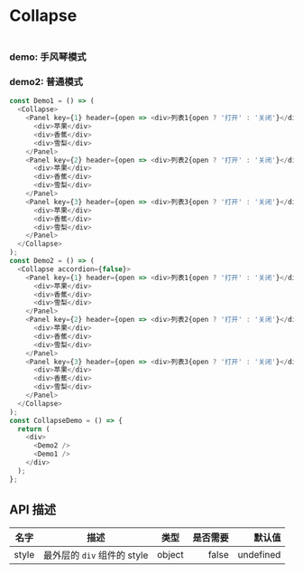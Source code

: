 # Collapse

### <br/> demo: 手风琴模式<br/> <br/> demo2: 普通模式<br/>

```js
const Demo1 = () => (
  <Collapse>
    <Panel key={1} header={open => <div>列表1{open ? '打开' : '关闭'}</div>}>
      <div>苹果</div>
      <div>香蕉</div>
      <div>雪梨</div>
    </Panel>
    <Panel key={2} header={open => <div>列表2{open ? '打开' : '关闭'}</div>}>
      <div>苹果</div>
      <div>香蕉</div>
      <div>雪梨</div>
    </Panel>
    <Panel key={3} header={open => <div>列表3{open ? '打开' : '关闭'}</div>}>
      <div>苹果</div>
      <div>香蕉</div>
      <div>雪梨</div>
    </Panel>
  </Collapse>
);
const Demo2 = () => (
  <Collapse accordion={false}>
    <Panel key={1} header={open => <div>列表1{open ? '打开' : '关闭'}</div>}>
      <div>苹果</div>
      <div>香蕉</div>
      <div>雪梨</div>
    </Panel>
    <Panel key={2} header={open => <div>列表2{open ? '打开' : '关闭'}</div>}>
      <div>苹果</div>
      <div>香蕉</div>
      <div>雪梨</div>
    </Panel>
    <Panel key={3} header={open => <div>列表3{open ? '打开' : '关闭'}</div>}>
      <div>苹果</div>
      <div>香蕉</div>
      <div>雪梨</div>
    </Panel>
  </Collapse>
);
const CollapseDemo = () => {
  return (
    <div>
      <Demo2 />
      <Demo1 />
    </div>
  );
};
```

## API 描述

| 名字  |            描述             |  类型  | 是否需要 |    默认值 |
| ----- | :-------------------------: | :----: | -------: | --------: |
| style | 最外层的 `div` 组件的 style | object |    false | undefined |
